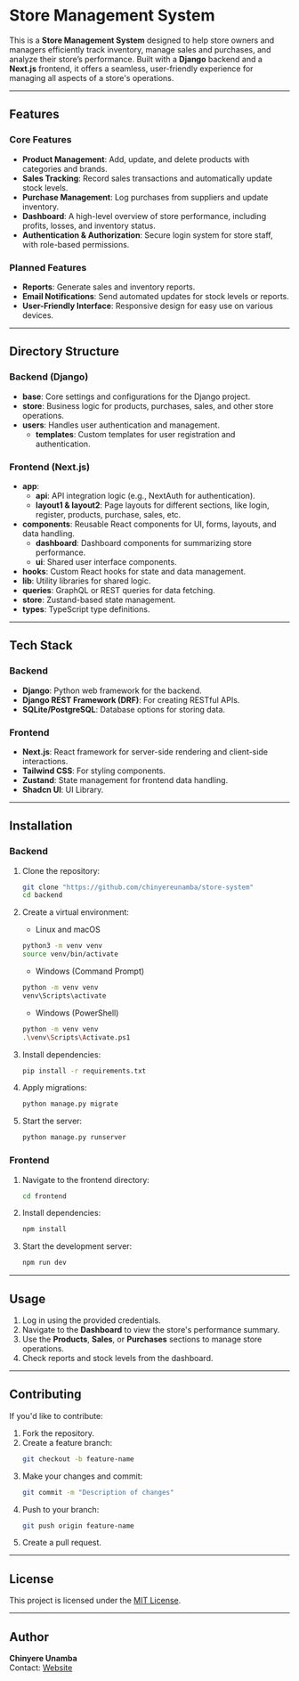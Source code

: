 # Store Management System

This is a **Store Management System** designed to help store owners and managers efficiently track inventory, manage sales and purchases, and analyze their store’s performance. Built with a **Django** backend and a **Next.js** frontend, it offers a seamless, user-friendly experience for managing all aspects of a store's operations.

---

## Features

### Core Features
- **Product Management**: Add, update, and delete products with categories and brands.
- **Sales Tracking**: Record sales transactions and automatically update stock levels.
- **Purchase Management**: Log purchases from suppliers and update inventory.
- **Dashboard**: A high-level overview of store performance, including profits, losses, and inventory status.
- **Authentication & Authorization**: Secure login system for store staff, with role-based permissions.

### Planned Features
- **Reports**: Generate sales and inventory reports.
- **Email Notifications**: Send automated updates for stock levels or reports.
- **User-Friendly Interface**: Responsive design for easy use on various devices.

---

## Directory Structure

### Backend (Django)
- **base**: Core settings and configurations for the Django project.
- **store**: Business logic for products, purchases, sales, and other store operations.
- **users**: Handles user authentication and management.
  - **templates**: Custom templates for user registration and authentication.

### Frontend (Next.js)
- **app**: 
  - **api**: API integration logic (e.g., NextAuth for authentication).
  - **layout1 & layout2**: Page layouts for different sections, like login, register, products, purchase, sales, etc.
- **components**: Reusable React components for UI, forms, layouts, and data handling.
  - **dashboard**: Dashboard components for summarizing store performance.
  - **ui**: Shared user interface components.
- **hooks**: Custom React hooks for state and data management.
- **lib**: Utility libraries for shared logic.
- **queries**: GraphQL or REST queries for data fetching.
- **store**: Zustand-based state management.
- **types**: TypeScript type definitions.

---

## Tech Stack

### Backend
- **Django**: Python web framework for the backend.
- **Django REST Framework (DRF)**: For creating RESTful APIs.
- **SQLite/PostgreSQL**: Database options for storing data.

### Frontend
- **Next.js**: React framework for server-side rendering and client-side interactions.
- **Tailwind CSS**: For styling components.
- **Zustand**: State management for frontend data handling.
- **Shadcn UI**: UI Library.

---

## Installation

### Backend
1. Clone the repository:  
   ```bash
   git clone "https://github.com/chinyereunamba/store-system"
   cd backend
   ```
2. Create a virtual environment:  
   
   - Linux and macOS
   ```bash
   python3 -m venv venv
   source venv/bin/activate
   ```

   - Windows (Command Prompt)
   ```bash
   python -m venv venv
   venv\Scripts\activate
   ```

   - Windows (PowerShell)
   ```bash
   python -m venv venv
   .\venv\Scripts\Activate.ps1
   ```
3. Install dependencies:  
   ```bash
   pip install -r requirements.txt
   ```
4. Apply migrations:  
   ```bash
   python manage.py migrate
   ```
5. Start the server:  
   ```bash
   python manage.py runserver
   ```

### Frontend
1. Navigate to the frontend directory:  
   ```bash
   cd frontend
   ```
2. Install dependencies:  
   ```bash
   npm install
   ```
3. Start the development server:  
   ```bash
   npm run dev
   ```

---

## Usage
1. Log in using the provided credentials.
2. Navigate to the **Dashboard** to view the store's performance summary.
3. Use the **Products**, **Sales**, or **Purchases** sections to manage store operations.
4. Check reports and stock levels from the dashboard.

---

## Contributing
If you'd like to contribute:
1. Fork the repository.
2. Create a feature branch:  
   ```bash
   git checkout -b feature-name
   ```
3. Make your changes and commit:  
   ```bash
   git commit -m "Description of changes"
   ```
4. Push to your branch:  
   ```bash
   git push origin feature-name
   ```
5. Create a pull request.

---

## License
This project is licensed under the [MIT License](LICENSE).

---

## Author
**Chinyere Unamba**  
Contact: [Website](chinyereunamba.vercel.app)
